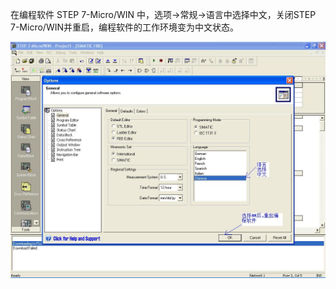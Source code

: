 在编程软件 STEP 7-Micro/WIN 中，选项-&gt;常规-&gt;语言中选择中文，关闭STEP 7-Micro/WIN并重启，编程软件的工作环境变为中文状态。
 
                                            

![](/assets/c.png)

